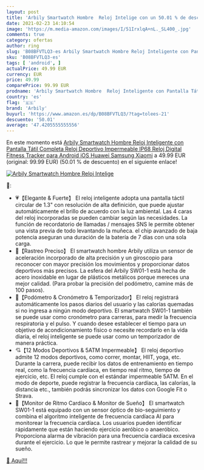 ```yaml
---
layout: post
title: 'Arbily Smartwatch Hombre  Reloj Intelige con un 50.01 % de descuento'
date: 2021-02-23 14:10:54
image: 'https://m.media-amazon.com/images/I/51IrxlqA+nL._SL400_.jpg'
comments: true
category: ofertas
author: ring
slug: 'B08BFVTLQ3-es Arbily Smartwatch Hombre Reloj Inteligente con Pantalla...'
sku: 'B08BFVTLQ3-es'
tags: [ 'android', ]
actualPrice: 49.99 EUR
currency: EUR
price: 49.99
comparePrice: 99.99 EUR
prodname: 'Arbily Smartwatch Hombre  Reloj Inteligente con Pantalla Tátil Completa  Reloj Deportivo Impermeable IP68  Reloj Digital Fitness Tracker para Android iOS Huawei Samsung Xiaomi'
country: 'es'
flag: '🇪🇸'
brand: 'Arbily'
buyurl: 'https://www.amazon.es/dp/B08BFVTLQ3/?tag=tolees-21'
descuento: '50.01'
average: '47.4205555555556'
---
```


En este momento está [Arbily Smartwatch Hombre  Reloj Inteligente con Pantalla Tátil Completa  Reloj Deportivo Impermeable IP68  Reloj Digital Fitness Tracker para Android iOS Huawei Samsung Xiaomi](https://www.amazon.es/dp/B08BFVTLQ3/?tag=tolees-21) a 49.99 EUR (original: 99.99 EUR) (50.01 %  de descuento) en el siguiente enlace!

[![Arbily Smartwatch Hombre  Reloj Intelige](https://m.media-amazon.com/images/I/51IrxlqA+nL._SL400_.jpg)](https://www.amazon.es/dp/B08BFVTLQ3/?tag=tolees-21)

🔎:

- 💗【Elegante & Fuerte】 El reloj inteligente adopta una pantalla táctil circular de 1.3" con resolución de alta definición, que puede ajustar automáticamente el brillo de acuerdo con la luz ambiental. Las 4 caras del reloj incorporadas se pueden cambiar según las necesidades. La función de recordatorio de llamadas / mensajes SNS le permite obtener una vista previa de todo levantando la muñeca. el chip avanzado de baja potencia aseguran una duración de la batería de 7 días con una sola carga.
- 💝【Rastreo Preciso】 El smartwatch hombre Arbily utiliza un sensor de aceleración incorporado de alta precisión y un giroscopio para reconocer con mayor precisión los movimientos y proporcionar datos deportivos más precisos. La esfera del Arbily SW01-1 está hecha de acero inoxidable en lugar de plásticos metálicos porque mereces una mejor calidad. (Para probar la precisión del podómetro, camine más de 100 pasos).
- 💖【Podómetro & Cronómetro & Temporizador】 El reloj registrará automáticamente los pasos diarios del usuario y las calorías quemadas si no ingresa a ningún modo deportivo. El smartwatch SW01-1 también se puede usar como cronómetro para carreras, para medir la frecuencia respiratoria y el pulso. Y cuando desee establecer el tiempo para un objetivo de acondicionamiento físico o necesite recordarlo en la vida diaria, el reloj inteligente se puede usar como un temporizador de manera práctica.
- 💘【12 Modos Deportivos & 5ATM Impermeable】 El reloj deportivo admite 12 modos deportivos, como correr, montar, HIIT, yoga, etc. Durante la carrera, puede recibir los datos de entrenamiento en tiempo real, como la frecuencia cardíaca, en tiempo real ritmo, tiempo de ejercicio, etc. El reloj cumple con el estándar impermeable 5ATM. En el modo de deporte, puede registrar la frecuencia cardíaca, las calorías, la distancia etc., también podrás sincronizar los datos con Google Fit o Strava.
- 💓【Monitor de Ritmo Cardíaco & Monitor de Sueño】 El smartwatch SW01-1 está equipado con un sensor óptico de bio-seguimiento y combina el algoritmo inteligente de frecuencia cardíaca AI para monitorear la frecuencia cardíaca. Los usuarios pueden identificar rápidamente que están haciendo ejercicio aeróbico o anaeróbico. Proporciona alarma de vibración para una frecuencia cardíaca excesiva durante el ejercicio. Lo que le permite rastrear y mejorar la calidad de su sueño.

[🛒 Aquí!!!](https://www.amazon.es/dp/B08BFVTLQ3/?tag=tolees-21)
